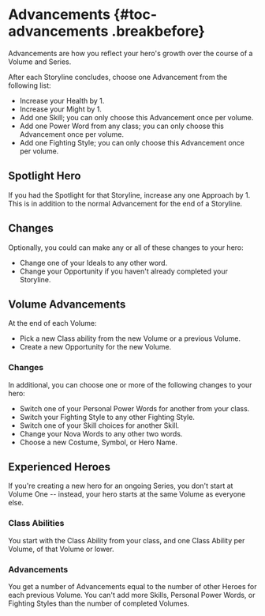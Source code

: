 # Advancements {#toc-advancements .breakbefore}

Advancements are how you reflect your hero's growth over the
course of a Volume and Series.

After each Storyline concludes, choose one Advancement from the following list:

- Increase your Health by 1.
- Increase your Might by 1.
- Add one Skill; you can only choose this Advancement once per volume.
- Add one Power Word from any class; you can only choose this Advancement once per volume.
- Add one Fighting Style; you can only choose this Advancement once per volume.

## Spotlight Hero

If you had the Spotlight for that Storyline, increase any one Approach 
by 1. This is in addition to the normal Advancement for the end of a
Storyline.

## Changes

Optionally, you could can make any or all of these changes to your hero:

- Change one of your Ideals to any other word.
- Change your Opportunity if you haven't already completed your Storyline.

## Volume Advancements

At the end of each Volume:

- Pick a new Class ability from the new Volume or a previous Volume.
- Create a new Opportunity for the new Volume.

### Changes

In additional, you can choose one or more of the following changes to your hero:

- Switch one of your Personal Power Words for another from your class.
- Switch your Fighting Style to any other Fighting Style.
- Switch one of your Skill choices for another Skill.
- Change your Nova Words to any other two words.
- Choose a new Costume, Symbol, or Hero Name.

## Experienced Heroes

If you're creating a new hero for an ongoing Series, you don't
start at Volume One -- instead, your hero starts at the same Volume as
everyone else.

### Class Abilities

You start with the Class Ability from your class, and one Class
Ability per Volume, of that Volume or lower.

### Advancements

You get a number of Advancements equal to the number of other Heroes
for each previous Volume. You can't add more Skills, Personal Power
Words, or Fighting Styles than the number of completed Volumes.

